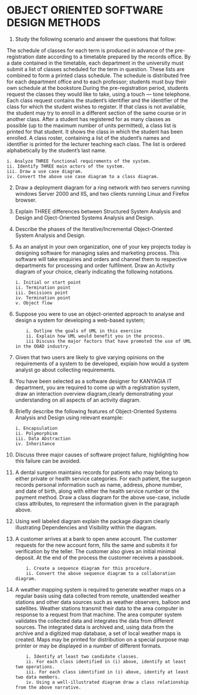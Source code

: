 ﻿# OBJECT ORIENTED SOFTWARE DESIGN METHODS

1. Study the following scenario and answer the questions that follow:

The schedule of classes for each term is produced in advance of the pre-registration date according to a timetable prepared by the records office. By a date contained in the timetable, each department in the university must submit a list of classes scheduled for the term in question. These lists are combined to form a printed class schedule. The schedule is distributed free for each department office and to each professor; students must buy their own schedule at the bookstore.During the pre-registration period, students request the classes they would like to take, using a touch — tone telephone. Each class request contains the student’s identifier and the identifier of the class for which the student wishes to register. If that class is not available, the student may try to enroll in a different section of the same course or in another class.
After a student has registered for as many classes as possible (up to the maximum number of units permitted), a class list is printed for that student. It shows the class in which the student has been enrolled.
A class roster, containing a list of the student’s names and identifier is printed for the lecturer teaching each class. The list is ordered alphabetically by the student’s last name.

    i. Analyze THREE functional requirements of the system.
    ii. Identify THREE main actors of the system.
    iii. Draw a use case diagram.
    iv. Convert the above use case diagram to a class diagram.

2.  Draw a deployment diagram for a ring network with two servers running windows Server 2000 and IIS, and two clients running Linux and Firefox browser.

3.  Explain THREE differences between Structured System Analysis and Design and Oject-Oriented Systems Analysis and Design.

4.  Describe the phases of the Iterative/Incremental Object-Oriented System Analysis and Design.

5.  As an analyst in your own organization, one of your key projects today is designing software for managing sales and marketing process. This software will take enquiries and orders and channel them to respective departments for processing and order fulfilment. Draw an Activity diagram of your choice, clearly indicating the following notations.

        i. Initial or start point
        ii. Termination point
        iii. Decisions point
        iv. Termination point
        v. Object flow

6.  Suppose you were to use an object-oriented approach to analyse and design a system for developing a web-based system;

            i. Outline the goals of UML in this exercise
            ii. Explain how UML would benefit you in the process.
            iii Discuss the major factors that have promoted the use of UML in the OOAD industry.

7.  Given that two users are likely to give varying opinions on the requirements of a system to be developed, explain how would a system analyst go about collecting requirements.

8.  You have been selected as a software designer for KANYAGIA IT department, you are required to come up with a registration system, draw an interaction overview diagram,clearly demonstrating your understanding on all aspects of an activity diagram.

9.  Briefly describe the following features of Object-Oriented Systems Analysis and Design using relevant example:

        i. Encapsulation
        ii. Polymorphism
        iii. Data Abstraction
        iv. Inheritance

10. Discuss three major causes of software project failure, highlighting how this failure can be avoided.

11. A dental surgeon maintains records for patients who may belong to either private or health service categories. For each patient, the surgeon records personal information such as name, address, phone number, and date of birth, along with either the health service number or the payment method. Draw a class diagram for the above use-case, include class attributes, to represent the information given in the paragraph above.

12. Using well labeled diagram explain the package diagram clearly illustrating Dependencies and Visibility within the diagram.

13. A customer arrives at a bank to open anew account. The customer requests for the new account form, fills the same and submits it for verification by the teller. The customer also gives an initial minimal deposit. At the end of the process the customer receives a passbook.

            i. Create a sequence diagram for this procedure.
            ii. Convert the above sequence diagram to a collaboration diagram.

14. A weather mapping system is required to generate weather maps on a regular basis using data collected from remote, unattended weather stations and other data sources such as weather observers, balloon and satellites. Weather stations transmit their data to the area computer in response to a request from that machine. The area computer system validates the collected data and integrates the data from different sources. The integrated data is archived and, using data from the archive and a digitized map database, a set of local weather maps is created. Maps may be printed for distribution on a special purpose map printer or may be displayed in a number of different formats.

            i. Identify at least two candidate classes.
            ii. For each class identified in (i) above, identify at least two operations.
            iii. For each class identified in (i) above, identify at least two data members.
            iv. Using a well-illustrated diagram draw a class relationship from the above narrative.
